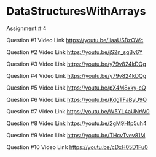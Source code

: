 # DataStructuresWithArrays
Assignment # 4

Question #1 Video Link https://youtu.be/IlaaUSBzOWc

Question #2 Video Link https://youtu.be/jS2n_sqBv6Y

Question #3 Video Link https://youtu.be/y79v824kDQg

Question #4 Video Link https://youtu.be/y79v824kDQg

Question #5 Video Link https://youtu.be/pX4M8xky-cQ

Question #6 Video Link https://youtu.be/KdgTFaByU9Q

Question #7 Video Link https://youtu.be/W5YL4aUNrW0

Question #8 Video Link https://youtu.be/2gM9Hfp5uh4

Question #9 Video Link https://youtu.be/THcvTvev81M

Question #10 Video Link https://youtu.be/cDxH05D1Fu0 
